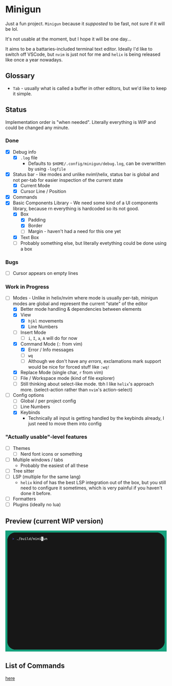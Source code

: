 # Minigun

Just a fun project. `Minigun` because it _supposted_ to be fast, not sure if it will be lol.

It's not usable at the moment, but I hope it will be one day...

It aims to be a battaries-included terminal text editor. Ideally I'd like to switch off VSCode, but `nvim` is just not for me and `helix` is being released like once a year nowadays.

## Glossary

- `Tab` - usually what is called a buffer in other editors, but we'd like to keep it simple.

## Status

Implementation order is "when needed". Literally everything is WIP and could be changed any minute.

### Done

- [x] Debug info
  - [x] `.log` file
    - Defaults to `$HOME/.config/minigun/debug.log`, can be overwritten by using `-logfile`
- [x] Status bar - like modes and unlike nvim\helix, status bar is global and not per-tab for easier inspection of the current state
  - [x] Current Mode
  - [x] Cursor Line / Position
- [x] Commands
- [x] Basic Components Library - We need some kind of a UI components library, because rn everything is hardcoded so its not good.
  - [x] Box
    - [x] Padding
    - [x] Border
    - [ ] Margin - haven't had a need for this one yet
  - [x] Text Box
  - [ ] Probably something else, but literally evetything could be done using a box

### Bugs

- [ ] Cursor appears on empty lines

### Work in Progress

- [ ] Modes - Unlike in helix/nvim where mode is usually per-tab, minigun modes are global and represent the current "state" of the editor
  - [x] Better mode handling & dependencies between elements
  - [x] View
    - [x] `hjkl` movements
    - [x] Line Numbers
  - [ ] Insert Mode
    - [ ] `i`, `I`, `a`, `A` will do for now
  - [x] Command Mode (`:` from vim)
    - [x] Error / Info messages
    - [ ] `wq`
    - [ ] Although we don't have any _errors_, exclamations mark support would be nice for forced stuff like `:wq!`
  - [x] Replace Mode (single char, `r` from vim)
  - [ ] File / Workspace mode (kind of file explorer)
  - [ ] Still thinking about select-like mode. tbh I like `helix`'s approach more. (select-action rather than `nvim`'s action-select)
- [ ] Config options
  - [ ] Global / per project config
  - [ ] Line Numbers
  - [x] Keybinds
    - Technically all input is getting handled by the keybinds already, I just need to move them into config

### "Actually usable"-level features

- [ ] Themes
  - [ ] Nerd font icons or something
- [ ] Multiple windows / tabs
  - Probably the easiest of all these
- [ ] Tree sitter
- [ ] LSP (multiple for the same lang)
  - `helix` kind of has the best LSP integration out of the box, but you still need to configure it sometimes, which is very painful if you haven't done it before.
- [ ] Formatters
- [ ] Plugins (ideally no lua)

## Preview (current WIP version)

![demo gif](./demo/base.gif)

## List of Commands

[here](https://github.com/ravsii/minigun/blob/main/internal/command/commands.go)
